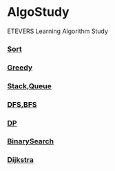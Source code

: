 # AlgoStudy
ETEVERS Learning Algorithm Study

### [Sort](https://github.com/Seobok/AlgoStudy/blob/main/1.Sort/Sort.md)
### [Greedy](https://github.com/Seobok/AlgoStudy/blob/main/2.Greedy/Greedy.md)
### [Stack,Queue](https://github.com/Seobok/AlgoStudy/blob/main/3.StackQueue/StackQueue.md)
### [DFS,BFS](https://github.com/Seobok/AlgoStudy/blob/main/4.DFS%2CBFS/DFSBFS.md)
### [DP](https://github.com/Seobok/AlgoStudy/blob/main/5.DP/DP.md)
### [BinarySearch](https://github.com/Seobok/AlgoStudy/blob/main/6.BinarySearch/BinarySearch.md)
### [Dijkstra](https://github.com/Seobok/AlgoStudy/blob/main/7.Dijkstra/Dijkstra.md)
